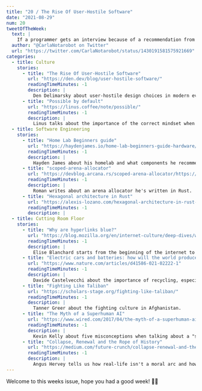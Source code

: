 ```yaml
---
title: "20 / The Rise Of User-Hostile Software"
date: "2021-08-29"
num: 20
tweetOfTheWeek:
  text: |
    If a programmer gets an interview because of a recommendation from a friend, are they being passed by reference?
  author: "@CarlaNotarobot on Twitter"
  url: "https://twitter.com/CarlaNotarobot/status/1430191581575921669"
categories:
  - title: Culture
    stories:
      - title: "The Rise Of User-Hostile Software"
        url: "https://den.dev/blog/user-hostile-software/"
        readingTimeMinutes: -1
        description: |
          Den Delimarsky about user-hostile design choices in modern everyday life, with some examples that really hit home.
      - title: "Possible by default"
        url: "https://linus.coffee/note/possible/"
        readingTimeMinutes: -1
        description: |
          Linus talks about the importance of the correct mindset when thinking about new ideas.
  - title: Software Engineering
    stories:
      - title: "Home Lab Beginners guide"
        url: "https://haydenjames.io/home-lab-beginners-guide-hardware/"
        readingTimeMinutes: -1
        description: |
          Hayden James about his homelab and what components he recommends when getting started.
      - title: "scoped-arena-allocator"
        url: "https://devblog.arcana.rs/scoped-arena-allocator/https://devblog.arcana.rs/scoped-arena-allocator"
        readingTimeMinutes: -1
        description: |
          Roman writes about an arena allocator he's written in Rust.
      - title: "Hexagonal architecture in Rust"
        url: "https://alexis-lozano.com/hexagonal-architecture-in-rust-1/"
        readingTimeMinutes: -1
        description: |
  - title: Cutting Room Floor
    stories:
      - title: "Why are hyperlinks blue?"
        url: "https://blog.mozilla.org/en/internet-culture/deep-dives/why-are-hyperlinks-blue/"
        readingTimeMinutes: -1
        description: |
          Elise Blanchard starts from the beginning of the internet to find who started the trend of blue hyperlinks.
      - title: "Electric cars and batteries: how will the world produce enough?"
        url: "https://www.nature.com/articles/d41586-021-02222-1"
        readingTimeMinutes: -1
        description: |
          Davide Castelvecchi about the importance of recycling, especially when it comes to batteries.
      - title: "Fighting Like Taliban"
        url: "https://scholars-stage.org/fighting-like-taliban/"
        readingTimeMinutes: -1
        description: |
          Tanner Greer about the fighting culture in Afghanistan.
      - title: "The Myth of a Superhuman AI"
        url: "https://www.wired.com/2017/04/the-myth-of-a-superhuman-ai"
        readingTimeMinutes: -1
        description: |
          Kevin Kelly about five misconceptions when talking about a "superhuman" AI.
      - title: "Collapse, Renewal and the Rope of History"
        url: "https://medium.com/future-crunch/collapse-renewal-and-the-rope-of-history-7584e52180b6"
        readingTimeMinutes: -1
        description: |
          Angus Hervey tells us how real-life isn't a moral arc and how it's up to us to make a difference.
---
```


Welcome to this weeks issue, hope you had a good week! 🙌🏻
